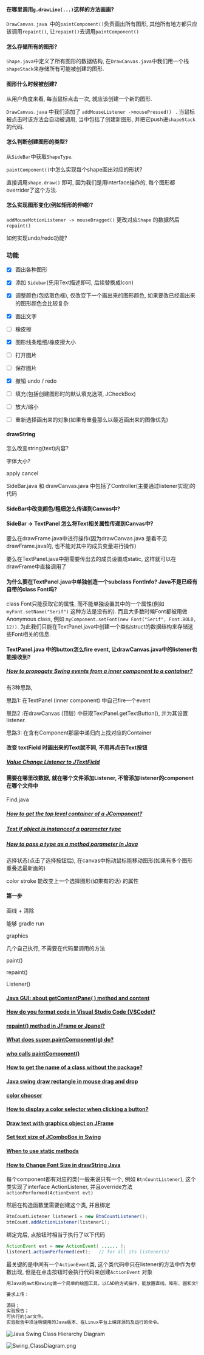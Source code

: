 #### 在哪里调用`g.drawLine(...)`这样的方法画画?

`DrawCanvas.java `中的`paintComponent()`负责画出所有图形, 其他所有地方都只应该调用`repaint()`, 让`repaint()`去调用`paintComponent()`



#### 怎么存储所有的图形?

`Shape.java`中定义了所有图形的数据结构, 在`DrawCanvas.java`中我们用一个栈`shapeStack`来存储所有可能被创建的图形.



#### 图形什么时候被创建?

从用户角度来看, 每当鼠标点击一次, 就应该创建一个新的图形. 

`DrawCanvas.java` 中我们添加了 `addMouseListener ->mousePressed() ` . 当鼠标被点击时该方法会自动被调用,   当中包括了创建新图形, 并把它push进`shapeStack`的代码.

 

#### 怎么判断创建图形的类型?

从`SideBar`中获取`ShapeType`.



`paintComponent()`中怎么实现每个shape画出对应的形状?

直接调用`shape.draw()` 即可, 因为我们是用interface操作的, 每个图形都overrider了这个方法.



#### 怎么实现图形变化(例如矩形的伸缩)?

`addMouseMotionListener -> mouseDragged()` 更改对应`Shape` 的数据然后`repaint()`



如何实现undo/redo功能?





### 功能

- [x] 画出各种图形
- [x] 添加 `Sidebar`(先用Text描述即可, 后续替换成Icon)
- [x] 调整颜色(包括取色框), 仅改变下一个画出来的图形颜色, 如果要改已经画出来的图形颜色会比较复杂
- [x] 画出文字
- [ ] 橡皮擦
- [x] 图形线条粗细/橡皮擦大小
- [ ] 打开图片
- [ ] 保存图片
- [x] 撤销 undo / redo
- [ ] 填充(包括创建图形时的默认填充选项, JCheckBox)
- [ ] 放大/缩小
- [ ] 重新选择画出来的对象(如果有重叠那么以最近画出来的图像优先)



#### drawString

怎么改变string(text)内容?

字体大小?

apply cancel







SideBar.java 和 drawCanvas.java 中包括了Controller(主要通过listener实现)的代码

#### SideBar中改变颜色/粗细怎么传递到Canvas中?



#### SideBar -> TextPanel 怎么将Text相关属性传递到Canvas中?

要么在drawFrame.java中进行操作(因为drawCanvas.java 是看不见drawFrame.java的, 也不能对其中的成员变量进行操作)

要么在TextPanel.java中把需要传出去的成员设置成static, 这样就可以在drawFrame中直接调用了



#### 为什么要在TextPanel.java中单独创造一个subclass FontInfo? Java不是已经有自带的class Font吗?

class Font只能获取它的属性, 而不能单独设置其中的一个属性(例如 `myFont.setName("Serif")` 这种方法是没有的). 而且大多数时候Font都被用做Anonymous class, 例如 `myComponent.setFont(new Font("Serif", Font.BOLD, 12))`. 为此我们只能在TextPanel.java中创建一个类似struct的数据结构来存储这些Font相关的信息.



#### TextPanel.java 中的button怎么fire event, 让drawCanvas.java中的listener也能接收到?

##### [How to propogate Swing events from a inner component to a container?](https://stackoverflow.com/questions/2191060/how-to-propogate-swing-events-from-a-inner-component-to-a-container)

有3种思路,

思路1: 在TextPanel (inner component) 中自己fire一个event 

思路2 :在drawCanvas (顶层) 中获取TextPanel.getTextButton(), 并为其设置listener. 

思路3: 在含有Component那层中递归向上找对应的Container





#### 改变 textField 时画出来的Text就不同, 不用再点击Text按钮

##### [Value Change Listener to JTextField](https://stackoverflow.com/questions/3953208/value-change-listener-to-jtextfield)



#### 需要在哪里改数据, 就在哪个文件添加Listener, 不管添加listener的component在哪个文件中

Find.java

##### [How to get the top level container of a JComponent?](https://stackoverflow.com/questions/2660943/how-to-get-the-top-level-container-of-a-jcomponent)

##### [Test if object is instanceof a parameter type](https://stackoverflow.com/questions/5734720/test-if-object-is-instanceof-a-parameter-type)

##### [How to pass a type as a method parameter in Java](https://stackoverflow.com/questions/2240646/how-to-pass-a-type-as-a-method-parameter-in-java)



选择状态(点击了选择按钮后), 在canvas中拖动鼠标能移动图形(如果有多个图形重叠选最新画的)

color stroke 能改变上一个选择图形(如果有的话) 的属性









#### 第一步

画线 + 清除

能够 gradle run



graphics

几个自己执行, 不需要在代码里调用的方法

paint()

repaint()

Listener()



#### [Java GUI: about getContentPane( ) method and content](https://stackoverflow.com/questions/16744152/java-gui-about-getcontentpane-method-and-content)

#### [How do you format code in Visual Studio Code (VSCode)?](https://stackoverflow.com/questions/29973357/how-do-you-format-code-in-visual-studio-code-vscode)

#### [repaint() method in JFrame or Jpanel?](https://stackoverflow.com/questions/36368485/repaint-method-in-jframe-or-jpanel)

#### [What does super.paintComponent(g) do?](https://stackoverflow.com/questions/28724609/what-does-super-paintcomponentg-do)

#### [who calls paintComponent()](http://www.fredosaurus.com/notes-java/GUI-lowlevel/graphics/15who-calls-paintcomponent.html)

#### [How to get the name of a class without the package?](https://stackoverflow.com/questions/2690333/how-to-get-the-name-of-a-class-without-the-package)

#### [Java swing draw rectangle in mouse drag and drop](https://stackoverflow.com/questions/40945461/java-swing-draw-rectangle-in-mouse-drag-and-drop)

#### [color chooser](https://docs.oracle.com/javase/tutorial/uiswing/components/colorchooser.html)

#### [How to display a color selector when clicking a button?](https://stackoverflow.com/questions/26565166/how-to-display-a-color-selector-when-clicking-a-button)

#### [Draw text with graphics object on JFrame](https://stackoverflow.com/questions/8802320/draw-text-with-graphics-object-on-jframe)

#### [Set text size of JComboBox in Swing](https://stackoverflow.com/questions/18704022/set-text-size-of-jcombobox-in-swing)

#### [When to use static methods](https://stackoverflow.com/questions/2671496/when-to-use-static-methods)

#### [How to Change Font Size in drawString Java](https://stackoverflow.com/questions/18249592/how-to-change-font-size-in-drawstring-java)

每个component都有对应的类(一般来说只有一个, 例如 `BtnCountListener`), 这个类实现了interface ActionListener, 并且override方法`actionPerformed(ActionEvent evt)`



然后在构造函数里需要创建这个类, 并且绑定

```java
BtnCountListener listener1 = new BtnCountListener();
btnCount.addActionListener(listener1);
```







绑定完后, 点按钮时相当于执行了以下代码

```java
ActionEvent evt = new ActionEvent( ...... );
listener1.actionPerformed(evt);   // for all its listener(s)
```



最关键的是中间有一个`ActionEvent`类, 这个类代码中只在listener的方法中作为参数出现, 但是在点击按钮时会执行代码来创建`ActionEvent` 对象





```tex
用Java的awt和swing做一个简单的绘图工具，以CAD的方式操作，能放置直线、矩形、圆和文字，能选中图形，修改参数，如颜色等，能拖动图形和调整大小，可以保存和恢复。功能请参考视频演示。

要求上传：

源码；
实验报告；
可执行的jar文件。
实验报告中须注明使用的Java版本、在Linux平台上编译源码及运行的命令。
```







![Java Swing Class Hierarchy Diagram](./.assets/GUI/java-swing-class-hierarchy.jpg) 

![Swing_ClassDiagram.png](./.assets/GUI/Swing_ClassDiagram.png) 